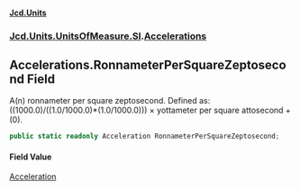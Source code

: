 #### [Jcd.Units](index.md 'index')
### [Jcd.Units.UnitsOfMeasure.SI](Jcd.Units.UnitsOfMeasure.SI.md 'Jcd.Units.UnitsOfMeasure.SI').[Accelerations](Accelerations.md 'Jcd.Units.UnitsOfMeasure.SI.Accelerations')

## Accelerations.RonnameterPerSquareZeptosecond Field

A(n) ronnameter per square zeptosecond. Defined as: ((1000.0)/((1.0/1000.0)*(1.0/1000.0))) × yottameter per square attosecond + (0).

```csharp
public static readonly Acceleration RonnameterPerSquareZeptosecond;
```

#### Field Value
[Acceleration](Acceleration.md 'Jcd.Units.UnitTypes.Acceleration')
